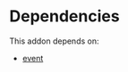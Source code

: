 # Dependencies

This addon depends on:

- [event](../../../../../oca-ocb-core/odoo-bringout-oca-ocb-event)
